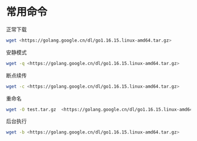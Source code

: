 # 常用命令

正常下载

```bash
wget <https://golang.google.cn/dl/go1.16.15.linux-amd64.tar.gz>
```

安静模式

```bash
wget -q <https://golang.google.cn/dl/go1.16.15.linux-amd64.tar.gz>
```

断点续传

```bash
wget -c <https://golang.google.cn/dl/go1.16.15.linux-amd64.tar.gz>
```

重命名

```bash
wget -O test.tar.gz  <https://golang.google.cn/dl/go1.16.15.linux-amd64.tar.gz>
```

后台执行

```bash
wget -b <https://golang.google.cn/dl/go1.16.15.linux-amd64.tar.gz>
```
